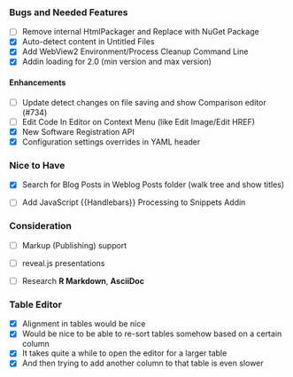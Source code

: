 ### Bugs and Needed Features

* [ ] Remove internal HtmlPackager and Replace with NuGet Package
* [x] Auto-detect content in Untitled Files
* [x] Add WebView2 Environment/Process Cleanup Command Line
* [x] Addin loading for 2.0 (min version and max version)

#### Enhancements
* [ ] Update detect changes on file saving and show Comparison editor (#734)
* [ ] Edit Code In Editor on Context Menu (like Edit Image/Edit HREF)
* [x] New Software Registration API
* [x] Configuration settings overrides in YAML header

### Nice to Have
* [x] Search for Blog Posts in Weblog Posts folder (walk tree and show titles)
* [ ] Add JavaScript {{Handlebars}} Processing to Snippets Addin


### Consideration
* [ ] Markup (Publishing) support
* [ ] reveal.js presentations
* [ ] Research **R Markdown**, **AsciiDoc**
        

### Table Editor
* [x] Alignment in tables would be nice
* [x] Would be nice to be able to re-sort tables somehow based on a certain column
* [x] It takes quite a while to open the editor for a larger table
* [x] And then trying to add another column to that table is even slower

